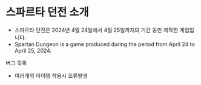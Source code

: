 스파르타 던전 소개
=============
* 스파르타 던전은 2024년 4월 24일에서 4월 25일까지의 기간 동안 제작한 게임입니다.
* Spartan Dungeon is a game produced during the period from April 24 to April 25, 2024.

버그 목록
*  여러개의 아이템 착용시 오류발생
